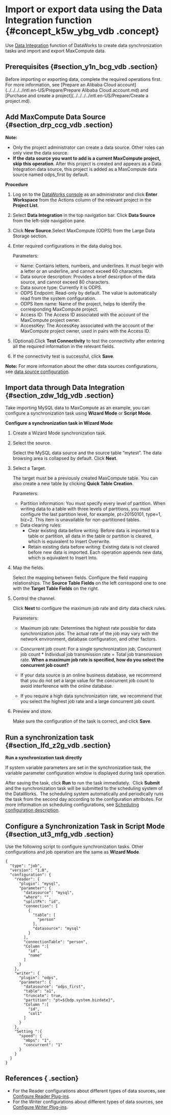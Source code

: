 # Import or export data using the Data Integration function {#concept_k5w_ybg_vdb .concept}

Use [Data Integration](https://www.alibabacloud.com/help/doc-detail/47677.html) function of DataWorks to create data synchronization tasks and import and export MaxCompute data.

## Prerequisites {#section_y1n_bcg_vdb .section}

Before importing or exporting data, complete the required operations first. For more information, see [Prepare an Alibaba Cloud account](../../../../intl.en-US/Prepare/Prepare Alibaba Cloud account.md) and [Purchase and create a project](../../../../intl.en-US/Prepare/Create a project.md).

## Add MaxCompute Data Source {#section_drp_ccg_vdb .section}

**Note:** 

-   Only the project administrator can create a data source. Other roles can only view the data source.
-   **If the data source you want to add is a current MaxCompute project, skip this operation**. After this project is created and appears as a Data Integration data source, this project is added as a MaxCompute data source named odps\_first by default.

**Procedure**

1.  Log on to the [DataWorks console](https://workbench.data.aliyun.com/console?spm=a2c4g.11186623.2.7.bBZHDz) as an administrator and click **Enter Workspace** from the Actions column of the relevant project in the **Project List**.
2.  Select **Data Integration** in the top navigation bar. Click **Data Source** from the left-side navigation pane.
3.  Click **New Source**.Select MaxCompute \(ODPS\) from the Large Data Storage section.
4.  Enter required configurations in the data dialog box.

    Parameters:

    -   Name: Contains letters, numbers, and underlines. It must begin with a letter or an underline, and cannot exceed 60 characters.
    -   Data source description: Provides a brief description of the data source, and cannot exceed 80 characters.
    -   Data source type: Currently it is ODPS.
    -   ODPS Endpoint: Read-only by default. The value is automatically read from the system configuration.
    -   ODPS Item name: Name of the project, helps to identify the corresponding MaxCompute project.
    -   Access ID: The Access ID associated with the account of the MaxCompute project owner.
    -   AccessKey: The AccessKey associated with the account of the MaxCompute project owner, used in pairs with the Access ID.
5.  \(Optional\).Click **Test Connectivity** to test the connectivity after entering all the required information in the relevant fields.
6.  If the connectivity test is successful, click **Save**.

**Note:** For more information about the other data sources configurations, see [data source configuration](https://www.alibabacloud.com/help/doc-detail/60416.html).

## Import data through Data Integration {#section_zdw_1dg_vdb .section}

Take importing MySQL data to MaxCompute as an example, you can configure a synchronization task using **Wizard Mode** or **Script Mode**.

**Configure a synchronization task in Wizard Mode**

1.  Create a Wizard Mode synchronization task.
2.  Select the source.

    Select the MySQL data source and the source table “mytest”. The data browsing area is collapsed by default. Click **Next**.

3.  Select a Target.

    The target must be a previously created MaxCompute table. You can also create a new table by clicking **Quick Table Creation**.

    Parameters:

    -   Partition information: You must specify every level of partition. When writing data to a table with three levels of partitions, you must configure the last partition level, for example, pt=20150101, type=1, biz=2. This item is unavailable for non-partitioned tables.
    -   Data clearing rules:
        -   Clear existing data before writing: Before data is imported to a table or partition, all data in the table or partition is cleared, which is equivalent to Insert Overwrite.
        -   Retain existing data before writing: Existing data is not cleared before new data is imported. Each operation appends new data, which is equivalent to Insert Into.
4.  Map the fields.

    Select the mapping between fields. Configure the field mapping relationships. The **Source Table Fields** on the left correspond one to one with the **Target Table Fields** on the right.

5.  Control the channel.

    Click **Next** to configure the maximum job rate and dirty data check rules.

    Parameters:

    -   Maximum job rate: Determines the highest rate possible for data synchronization jobs. The actual rate of the job may vary with the network environment, database configuration, and other factors.
    -   Concurrent job count: For a single synchronization job, Concurrent job count \* Individual job transmission rate = Total job transmission rate.
    **When a maximum job rate is specified, how do you select the concurrent job count?**

    -   If your data source is an online business database, we recommend that you do not set a large value for the concurrent job count to avoid interference with the online database.
    -   If you require a high data synchronization rate, we recommend that you select the highest job rate and a large concurrent job count.
6.  Preview and store.

    Make sure the configuration of the task is correct, and click **Save**.


## Run a synchronization task {#section_lfd_z2g_vdb .section}

**Run a synchronization task directly**

If system variable parameters are set in the synchronization task, the variable parameter configuration window is displayed during task operation.

After saving the task, click **Run** to run the task immediately.  Click **Submit** and the synchronization task will be submitted to the scheduling system of the DataWorks.  The scheduling system automatically and periodically runs the task from the second day according to the configuration attributes. For more information on scheduling configurations, see [Scheduling configuration description](https://www.alibabacloud.com/help/doc-detail//50130.html).

## Configure a Synchronization Task in Script Mode {#section_ut3_mfg_vdb .section}

Use the following script to configure synchronization tasks. Other configurations and job operation are the same as **Wizard Mode**.

```
{
  "type": "job",
  "version": "1.0",
  "configuration": {
    "reader": {
      "plugin": "mysql",
      "parameter": {
        "datasource": "mysql",
        "where": "",
        "splitPk": "id",
        "connection": [
          {
            "table": [
              "person"
            ],
            "datasource": "mysql"
          }
        ],
        "connectionTable": "person",
        "Column ":[
          "id",
          "name"
        ]
      }
    },
    "writer": {
      "plugin": "odps",
      "parameter": {
        "datasource": "odps_first",
        "table": "a1",
        "truncate": true,
        "partition": "pt=${bdp.system.bizdate}",
        "Column ":[
          "id",
          "col1"
        ]
      }
    },
    "Setting ":{
      "speed": {
        "mbps": "1",
        "concurrent": "1"
      }
    }
  }
}
```

## References { .section}

-   For the Reader configurations about different types of data sources, see [Configure Reader Plug-ins](https://www.alibabacloud.com/help/faq-list/49806.html).
-   For the Writer configurations about different types of data sources, see [Configure Writer Plug-ins](https://www.alibabacloud.com/help/faq-list/49807.html).

